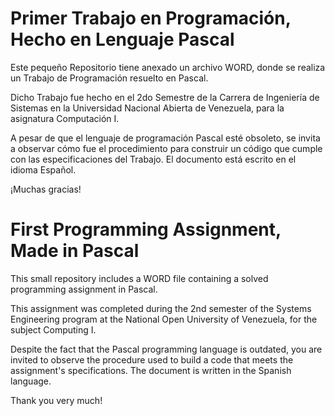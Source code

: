 # Primer Trabajo en Programación, Hecho en Lenguaje Pascal

Este pequeño Repositorio tiene anexado un archivo WORD, donde se realiza un Trabajo de Programación resuelto en Pascal. 

Dicho Trabajo fue hecho en el 2do Semestre de la Carrera de Ingeniería de Sistemas en la Universidad Nacional Abierta de Venezuela, para la asignatura Computación I.

A pesar de que el lenguaje de programación Pascal esté obsoleto, se invita a observar cómo fue el procedimiento para construir un código que cumple con las especificaciones del Trabajo. El documento está escrito en el idioma Español.

¡Muchas gracias!

# First Programming Assignment, Made in Pascal

This small repository includes a WORD file containing a solved programming assignment in Pascal.

This assignment was completed during the 2nd semester of the Systems Engineering program at the National Open University of Venezuela, for the subject Computing I.

Despite the fact that the Pascal programming language is outdated, you are invited to observe the procedure used to build a code that meets the assignment's specifications. The document is written in the Spanish language.

Thank you very much!